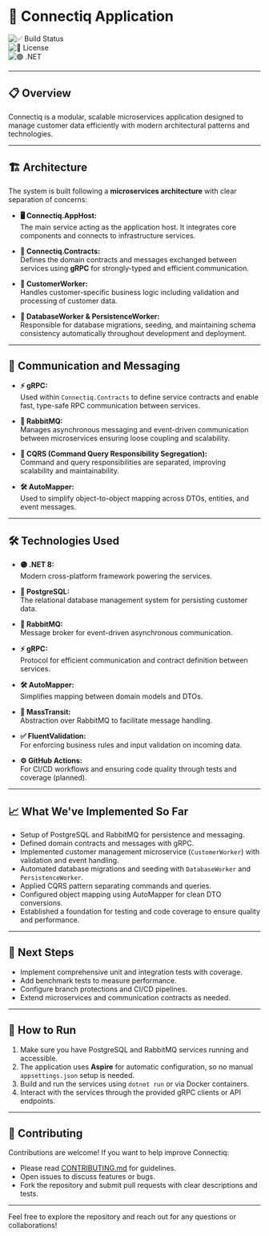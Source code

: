 ﻿# 🚀 Connectiq Application

![✅ Build Status](https://img.shields.io/github/actions/workflow/status/alexalvarezgallardo/connectiq/ci.yml?branch=main)  
![📄 License](https://img.shields.io/github/license/alexalvarezgallardo/connectiq)  
![🟣 .NET](https://img.shields.io/badge/.NET-8.0-blue)

---

## 📋 Overview

Connectiq is a modular, scalable microservices application designed to manage customer data efficiently with modern architectural patterns and technologies.

---

## 🏗 Architecture

The system is built following a **microservices architecture** with clear separation of concerns:

- **🖥️ Connectiq.AppHost:**  
  The main service acting as the application host. It integrates core components and connects to infrastructure services.

- **📜 Connectiq.Contracts:**  
  Defines the domain contracts and messages exchanged between services using **gRPC** for strongly-typed and efficient communication.

- **👤 CustomerWorker:**  
  Handles customer-specific business logic including validation and processing of customer data.

- **💾 DatabaseWorker & PersistenceWorker:**  
  Responsible for database migrations, seeding, and maintaining schema consistency automatically throughout development and deployment.

---

## 🔗 Communication and Messaging

- **⚡ gRPC:**  
  Used within `Connectiq.Contracts` to define service contracts and enable fast, type-safe RPC communication between services.

- **🐰 RabbitMQ:**  
  Manages asynchronous messaging and event-driven communication between microservices ensuring loose coupling and scalability.

- **📐 CQRS (Command Query Responsibility Segregation):**  
  Command and query responsibilities are separated, improving scalability and maintainability.

- **🛠 AutoMapper:**  
  Used to simplify object-to-object mapping across DTOs, entities, and event messages.

---

## 🛠 Technologies Used

- **🟣 .NET 8:**  
  Modern cross-platform framework powering the services.

- **🐘 PostgreSQL:**  
  The relational database management system for persisting customer data.

- **🐰 RabbitMQ:**  
  Message broker for event-driven asynchronous communication.

- **⚡ gRPC:**  
  Protocol for efficient communication and contract definition between services.

- **🛠 AutoMapper:**  
  Simplifies mapping between domain models and DTOs.

- **📩 MassTransit:**  
  Abstraction over RabbitMQ to facilitate message handling.

- **✅ FluentValidation:**  
  For enforcing business rules and input validation on incoming data.

- **⚙️ GitHub Actions:**  
  For CI/CD workflows and ensuring code quality through tests and coverage (planned).

---

## 📈 What We've Implemented So Far

- Setup of PostgreSQL and RabbitMQ for persistence and messaging.  
- Defined domain contracts and messages with gRPC.  
- Implemented customer management microservice (`CustomerWorker`) with validation and event handling.  
- Automated database migrations and seeding with `DatabaseWorker` and `PersistenceWorker`.  
- Applied CQRS pattern separating commands and queries.  
- Configured object mapping using AutoMapper for clean DTO conversions.  
- Established a foundation for testing and code coverage to ensure quality and performance.

---

## 🎯 Next Steps

- Implement comprehensive unit and integration tests with coverage.  
- Add benchmark tests to measure performance.  
- Configure branch protections and CI/CD pipelines.  
- Extend microservices and communication contracts as needed.

---

## 🚀 How to Run

1. Make sure you have PostgreSQL and RabbitMQ services running and accessible.  
2. The application uses **Aspire** for automatic configuration, so no manual `appsettings.json` setup is needed.  
3. Build and run the services using `dotnet run` or via Docker containers.  
4. Interact with the services through the provided gRPC clients or API endpoints.

---

## 🤝 Contributing

Contributions are welcome! If you want to help improve Connectiq:

- Please read [CONTRIBUTING.md](./CONTRIBUTING.md) for guidelines.  
- Open issues to discuss features or bugs.  
- Fork the repository and submit pull requests with clear descriptions and tests.

---

Feel free to explore the repository and reach out for any questions or collaborations!
